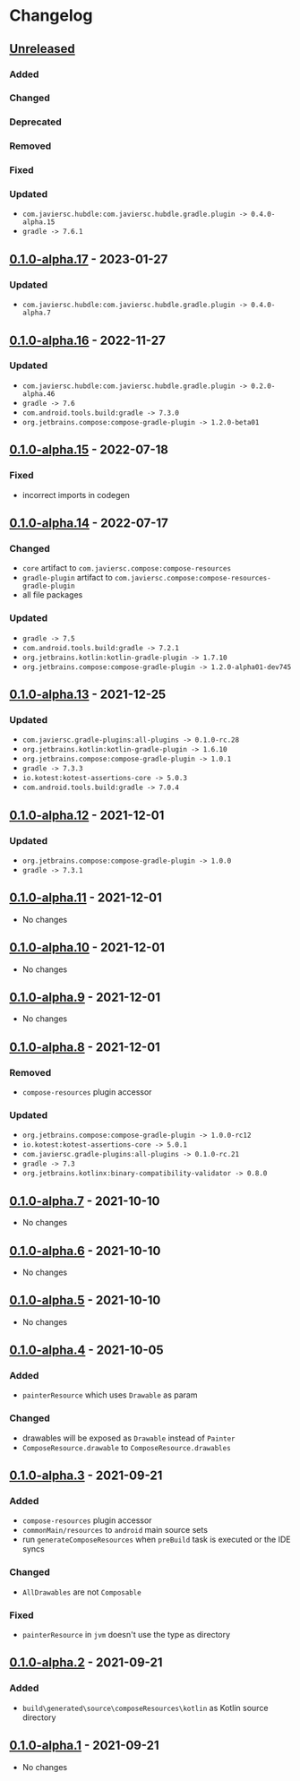 # Changelog

## [Unreleased]

### Added

### Changed

### Deprecated

### Removed

### Fixed

### Updated

- `com.javiersc.hubdle:com.javiersc.hubdle.gradle.plugin -> 0.4.0-alpha.15`
- `gradle -> 7.6.1`

## [0.1.0-alpha.17] - 2023-01-27

### Updated

- `com.javiersc.hubdle:com.javiersc.hubdle.gradle.plugin -> 0.4.0-alpha.7`

## [0.1.0-alpha.16] - 2022-11-27

### Updated

- `com.javiersc.hubdle:com.javiersc.hubdle.gradle.plugin -> 0.2.0-alpha.46`
- `gradle -> 7.6`
- `com.android.tools.build:gradle -> 7.3.0`
- `org.jetbrains.compose:compose-gradle-plugin -> 1.2.0-beta01`

## [0.1.0-alpha.15] - 2022-07-18

### Fixed

- incorrect imports in codegen

## [0.1.0-alpha.14] - 2022-07-17

### Changed

- `core` artifact to `com.javiersc.compose:compose-resources`
- `gradle-plugin` artifact to `com.javiersc.compose:compose-resources-gradle-plugin`
- all file packages

### Updated

- `gradle -> 7.5`
- `com.android.tools.build:gradle -> 7.2.1`
- `org.jetbrains.kotlin:kotlin-gradle-plugin -> 1.7.10`
- `org.jetbrains.compose:compose-gradle-plugin -> 1.2.0-alpha01-dev745`

## [0.1.0-alpha.13] - 2021-12-25

### Updated

- `com.javiersc.gradle-plugins:all-plugins -> 0.1.0-rc.28`
- `org.jetbrains.kotlin:kotlin-gradle-plugin -> 1.6.10`
- `org.jetbrains.compose:compose-gradle-plugin -> 1.0.1`
- `gradle -> 7.3.3`
- `io.kotest:kotest-assertions-core -> 5.0.3`
- `com.android.tools.build:gradle -> 7.0.4`

## [0.1.0-alpha.12] - 2021-12-01

### Updated

- `org.jetbrains.compose:compose-gradle-plugin -> 1.0.0`
- `gradle -> 7.3.1`

## [0.1.0-alpha.11] - 2021-12-01

- No changes

## [0.1.0-alpha.10] - 2021-12-01

- No changes

## [0.1.0-alpha.9] - 2021-12-01

- No changes

## [0.1.0-alpha.8] - 2021-12-01

### Removed

- `compose-resources` plugin accessor

### Updated

- `org.jetbrains.compose:compose-gradle-plugin -> 1.0.0-rc12`
- `io.kotest:kotest-assertions-core -> 5.0.1`
- `com.javiersc.gradle-plugins:all-plugins -> 0.1.0-rc.21`
- `gradle -> 7.3`
- `org.jetbrains.kotlinx:binary-compatibility-validator -> 0.8.0`

## [0.1.0-alpha.7] - 2021-10-10

- No changes

## [0.1.0-alpha.6] - 2021-10-10

- No changes

## [0.1.0-alpha.5] - 2021-10-10

- No changes

## [0.1.0-alpha.4] - 2021-10-05

### Added

- `painterResource` which uses `Drawable` as param

### Changed

- drawables will be exposed as `Drawable` instead of `Painter`
- `ComposeResource.drawable` to `ComposeResource.drawables`

## [0.1.0-alpha.3] - 2021-09-21

### Added

- `compose-resources` plugin accessor
- `commonMain/resources` to `android` main source sets
- run `generateComposeResources` when `preBuild` task is executed or the IDE syncs

### Changed

- `AllDrawables` are not `Composable`

### Fixed

- `painterResource` in `jvm` doesn't use the type as directory

## [0.1.0-alpha.2] - 2021-09-21

### Added

- `build\generated\source\composeResources\kotlin` as Kotlin source directory

## [0.1.0-alpha.1] - 2021-09-21

- No changes

[Unreleased]: https://github.com/JavierSegoviaCordoba/compose-resources-kmp/compare/0.1.0-alpha.17...HEAD

[0.1.0-alpha.17]: https://github.com/JavierSegoviaCordoba/compose-resources-kmp/compare/0.1.0-alpha.16...0.1.0-alpha.17

[0.1.0-alpha.16]: https://github.com/JavierSegoviaCordoba/compose-resources-kmp/compare/0.1.0-alpha.15...0.1.0-alpha.16

[0.1.0-alpha.15]: https://github.com/JavierSegoviaCordoba/compose-resources-kmp/compare/0.1.0-alpha.14...0.1.0-alpha.15

[0.1.0-alpha.14]: https://github.com/JavierSegoviaCordoba/compose-resources-kmp/compare/0.1.0-alpha.13...0.1.0-alpha.14

[0.1.0-alpha.13]: https://github.com/JavierSegoviaCordoba/compose-resources-kmp/compare/0.1.0-alpha.12...0.1.0-alpha.13

[0.1.0-alpha.12]: https://github.com/JavierSegoviaCordoba/compose-resources-kmp/compare/0.1.0-alpha.11...0.1.0-alpha.12

[0.1.0-alpha.11]: https://github.com/JavierSegoviaCordoba/compose-resources-kmp/compare/0.1.0-alpha.10...0.1.0-alpha.11

[0.1.0-alpha.10]: https://github.com/JavierSegoviaCordoba/compose-resources-kmp/compare/0.1.0-alpha.9...0.1.0-alpha.10

[0.1.0-alpha.9]: https://github.com/JavierSegoviaCordoba/compose-resources-kmp/compare/0.1.0-alpha.8...0.1.0-alpha.9

[0.1.0-alpha.8]: https://github.com/JavierSegoviaCordoba/compose-resources-kmp/compare/0.1.0-alpha.7...0.1.0-alpha.8

[0.1.0-alpha.7]: https://github.com/JavierSegoviaCordoba/compose-resources-kmp/compare/0.1.0-alpha.6...0.1.0-alpha.7

[0.1.0-alpha.6]: https://github.com/JavierSegoviaCordoba/compose-resources-kmp/compare/0.1.0-alpha.5...0.1.0-alpha.6

[0.1.0-alpha.5]: https://github.com/JavierSegoviaCordoba/compose-resources-kmp/compare/0.1.0-alpha.4...0.1.0-alpha.5

[0.1.0-alpha.4]: https://github.com/JavierSegoviaCordoba/compose-resources-kmp/compare/0.1.0-alpha.3...0.1.0-alpha.4

[0.1.0-alpha.3]: https://github.com/JavierSegoviaCordoba/compose-resources-kmp/compare/0.1.0-alpha.2...0.1.0-alpha.3

[0.1.0-alpha.2]: https://github.com/JavierSegoviaCordoba/compose-resources-kmp/compare/0.1.0-alpha.1...0.1.0-alpha.2

[0.1.0-alpha.1]: https://github.com/JavierSegoviaCordoba/compose-resources-kmp/commits/0.1.0-alpha.1
